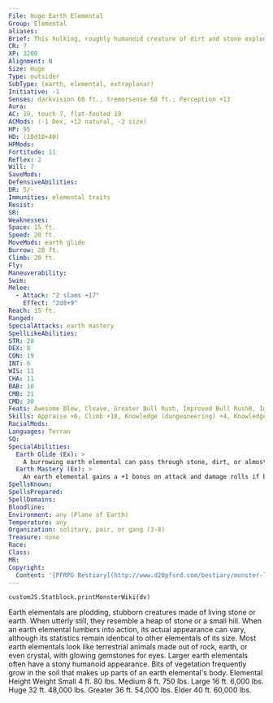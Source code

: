 ```yaml
---
File: Huge Earth Elemental
Group: Elemental
aliases: 
Brief: This hulking, roughly humanoid creature of dirt and stone explodes up from the earth, faceless save for two glowing gemstone eyes.
CR: 7
XP: 3200
Alignment: N
Size: Huge
Type: outsider
SubType: (earth, elemental, extraplanar)
Initiative: -1
Senses: darkvision 60 ft., tremorsense 60 ft.; Perception +13
Aura: 
AC: 19, touch 7, flat-footed 19
ACMods: (-1 Dex, +12 natural, -2 size)
HP: 95
HD: (10d10+40)
HPMods: 
Fortitude: 11
Reflex: 2
Will: 7
SaveMods: 
DefensiveAbilities: 
DR: 5/-
Immunities: elemental traits
Resist: 
SR: 
Weaknesses: 
Space: 15 ft.
Speed: 20 ft.
MoveMods: earth glide
Burrow: 20 ft.
Climb: 20 ft.
Fly: 
Maneuverability: 
Swim: 
Melee: 
  - Attack: "2 slams +17"
    Effect: "2d8+9"
Reach: 15 ft.
Ranged: 
SpecialAttacks: earth mastery
SpellLikeAbilities: 
STR: 28
DEX: 8
CON: 19
INT: 6
WIS: 11
CHA: 11
BAB: 10
CMB: 21
CMD: 30
Feats: Awesome Blow, Cleave, Greater Bull Rush, Improved Bull RushB, Improved Overrun, Power Attack
Skills: Appraise +6, Climb +18, Knowledge (dungeoneering) +4, Knowledge (planes) +7, Perception +13, Stealth +4
RacialMods: 
Languages: Terran
SQ: 
SpecialAbilities:
  Earth Glide (Ex): >
    A burrowing earth elemental can pass through stone, dirt, or almost any other sort of earth except metal as easily as a fish swims through water. If protected against fire damage, it can even glide through lava. Its burrowing leaves behind no tunnel or hole, nor does it create any ripple or other sign of its presence. A move earth spell cast on an area containing a burrowing earth elemental flings the elemental back 30 feet, stunning the creature for 1 round unless it succeeds on a DC 15 Fortitude save.
  Earth Mastery (Ex): >
    An earth elemental gains a +1 bonus on attack and damage rolls if both it and its foe are touching the ground. If an opponent is airborne or waterborne, the elemental takes a -4 penalty on attack and damage rolls. These modifiers apply to bull rush and overrun maneuvers, whether the elemental is initiating or resisting these kinds of attacks. (These modifiers are not included in the statistics block.)
SpellsKnown: 
SpellsPrepared: 
SpellDomains: 
Bloodline: 
Environment: any (Plane of Earth)
Temperature: any
Organization: solitary, pair, or gang (3-8)
Treasure: none
Race: 
Class: 
MR: 
Copyright:
  Content: '[PFRPG Bestiary](http://www.d20pfsrd.com/bestiary/monster-listings/outsiders/elemental/earth)'
---
```

```dataviewjs
customJS.Statblock.printMonsterWiki(dv)
```
Earth elementals are plodding, stubborn creatures made of living stone or earth. When utterly still, they resemble a heap of stone or a small hill. When an earth elemental lumbers into action, its actual appearance can vary, although its statistics remain identical to other elementals of its size. Most earth elementals look like terrestrial animals made out of rock, earth, or even crystal, with glowing gemstones for eyes. Larger earth elementals often have a stony humanoid appearance. Bits of vegetation frequently grow in the soil that makes up parts of an earth elemental's body. Elemental Height Weight Small 4 ft. 80 lbs. Medium 8 ft. 750 lbs. Large 16 ft. 6,000 lbs. Huge 32 ft. 48,000 lbs. Greater 36 ft. 54,000 lbs. Elder 40 ft. 60,000 lbs.
